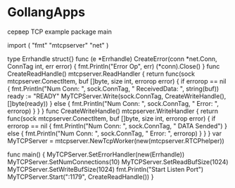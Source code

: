 # GollangApps
сервер TCP
example
package main

import (
	"fmt"
	"mtcpserver"
	"net"
)

type Errhandle struct{}
func (e *Errhandle) CreateError(conn *net.Conn, ConnTag int, err error) {
	fmt.Println("Error Op", err)
	(*conn).Close()
}
func CreateReadHandle() mtcpserver.ReadHandler {
	return func(sock mtcpserver.ConectItem, buf []byte, size int, errorop error) {
		if errorop == nil {
			fmt.Println("Num Conn: ", sock.ConnTag, " ReceivedData: ", string(buf))
			ready := "READY"
			MyTCPServer.Write(sock.ConnTag, CreateWriteHandle(), []byte(ready))
		} else {
			fmt.Println("Num Conn: ", sock.ConnTag, " Error: ", errorop)
		}
	}
}
func CreateWriteHandle() mtcpserver.WriteHandler {
	return func(sock mtcpserver.ConectItem, buf []byte, size int, errorop error) {
		if errorop == nil {
			fmt.Println("Num Conn: ", sock.ConnTag, " DATA Sended")
		} else {
			fmt.Println("Num Conn: ", sock.ConnTag, " Error: ", errorop)
		}
	}
}
var MyTCPServer = mtcpserver.NewTcpWorker(new(mtcpserver.RTCPhelper))

func main() {
	MyTCPServer.SetErrorHandler(new(Errhandle))
	MyTCPServer.SetNumConnections(10)
	MyTCPServer.SetReadBufSize(1024)
	MyTCPServer.SetWriteBufSize(1024)
	fmt.Println("Start Listen Port")
	MyTCPServer.Start(":1179", CreateReadHandle())
}
